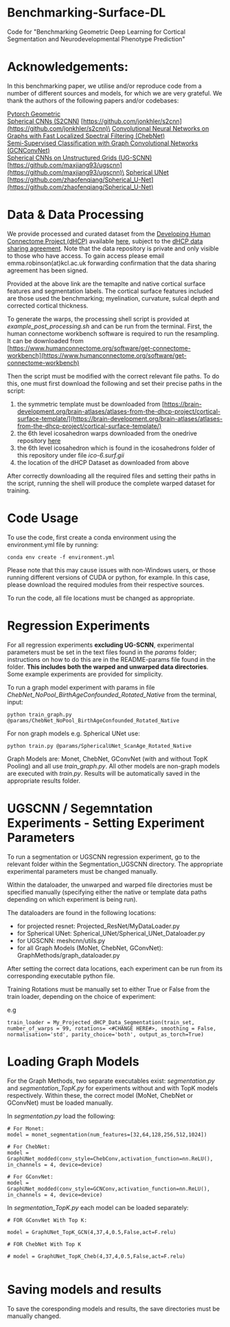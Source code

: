# Benchmarking-Surface-DL
Code for "Benchmarking Geometric Deep Learning for Cortical Segmentation and Neurodevelopmental Phenotype Prediction"


# Acknowledgements:
In this benchmarking paper, we utilise and/or reproduce code from a number of different sources and models, for which we are very grateful.
We thank the authors of the following papers and/or codebases:

[Pytorch Geometric](https://arxiv.org/abs/1903.02428)\
[Spherical CNNs (S2CNN)](https://arxiv.org/abs/1801.10130) [https://github.com/jonkhler/s2cnn](https://github.com/jonkhler/s2cnn)\
[Convolutional Neural Networks on Graphs with Fast Localized Spectral Filtering
(ChebNet)](https://arxiv.org/abs/1606.09375)\
[Semi-Supervised Classification with Graph Convolutional Networks (GCNConvNet)](https://arxiv.org/abs/1609.02907)\
[Spherical CNNs on Unstructured Grids (UG-SCNN)](https://arxiv.org/abs/1901.02039) [https://github.com/maxjiang93/ugscnn](https://github.com/maxjiang93/ugscnn)\
[Spherical UNet](https://arxiv.org/abs/1904.00906) [https://github.com/zhaofenqiang/Spherical_U-Net](https://github.com/zhaofenqiang/Spherical_U-Net)

# Data & Data Processing

We provide processed and curated dataset from the [Developing Human Connectome Project (dHCP)](https://biomedia.github.io/dHCP-release-notes/index.html) available [here](https://gin.g-node.org/lzjwilliams/geometric-deep-learning-benchmarking), subject to the [dHCP data sharing agreement](http://www.developingconnectome.org/data-release/second-data-release/open-access-dhcp-data-terms-of-use-version-4-0_2019-05-23/). Note that the data repository is private and only visible to those who have access. To gain access please email emma.robinson(at)kcl.ac.uk forwarding confirmation that the data sharing agreement has been signed.

Provided at the above link are the temaplte and native cortical surface features and segmentation labels. 
The cortical surface features included are those used the benchmarking; myelination, curvature, sulcal depth and corrected cortical thickness.

To generate the warps, the processing shell script is provided at *example_post_processing.sh* and can be run from the terminal.
First, the human connectome workbench software is required to run the resampling. It can be downloaded from [https://www.humanconnectome.org/software/get-connectome-workbench](https://www.humanconnectome.org/software/get-connectome-workbench)

Then the script must be modified with the correct relevant file paths.
To do this, one must first download the following and set their precise paths in the script:

1) the symmetric template must be downloaded from [https://brain-development.org/brain-atlases/atlases-from-the-dhcp-project/cortical-surface-template/](https://brain-development.org/brain-atlases/atlases-from-the-dhcp-project/cortical-surface-template/)
2) the 6th level icosahedron warps downloaded from the onedrive repository [here](https://emckclac-my.sharepoint.com/:f:/g/personal/k1812201_kcl_ac_uk/EluWzKNeKd5CmMqGc1n1cKcBwe2n2yU7CJrzoD_0u8r_7g)
3) the 6th level icosahedron which is found in the icosahedrons folder of this repository under file *ico-6.surf.gii*
4) the location of the dHCP Dataset as downloaded from above 

After correctly downloading all the required files and setting their paths in the script, running the shell will produce the complete warped dataset for training.

# Code Usage

To use the code, first create a conda environment using the environment.yml file by running:
```
conda env create -f environment.yml
```
Please note that this may cause issues with non-Windows users, or those running different versions of CUDA or python, for example. In this case, please download the required modules from their respective sources.

To run the code, all file locations must be changed as appropriate. 


# Regression Experiments

For all regression experiments **excluding UG-SCNN**, experimental parameters must be set in the text files found in the *params* folder; instructions on how to do this are in the README-params file found in the folder. **This includes both the warped and unwarped data directories**.
Some example experiments are provided for simplicity. 

To run a graph model experiment with params in file *ChebNet_NoPool_BirthAgeConfounded_Rotated_Native* from the terminal, input:
```
python train_graph.py @params/ChebNet_NoPool_BirthAgeConfounded_Rotated_Native
```
For non graph models e.g. Spherical UNet use:
 ```
 python train.py @params/SphericalUNet_ScanAge_Rotated_Native
 ```

Graph Models are: Monet, ChebNet, GConvNet (with and without TopK Pooling) and all use *train_graph.py*. 
All other models are non-graph models are executed with *train.py*.
Results will be automatically saved in the appropriate results folder.

# UGSCNN / Segemntation Experiments - Setting Experiment Parameters

To run a segmentation or UGSCNN regression experiment, go to the relevant folder within the Segmentation_UGSCNN directory. 
The appropriate experimental parameters must be changed manually. 

Within the dataloader, the unwarped and warped file directories must be specified manually (specifying either the native or template data paths depending on which experiment is being run).

The dataloaders are found in the following locations:
- for projected resnet: Projected_ResNet/MyDataLoader.py
- for Spherical UNet: Spherical_UNet/Spherical_UNet_Dataloader.py 
- for UGSCNN: meshcnn/utils.py
- for all Graph Models (MoNet, ChebNet, GConvNet): GraphMethods/graph_dataloader.py 

After setting the correct data locations, each experiment can be run from its corresponding executable python file.

Training Rotations must be manually set to either True or False from the train loader, depending on the choice of experiment:

e.g
```
train_loader = My_Projected_dHCP_Data_Segmentation(train_set, number_of_warps = 99, rotations= <#CHANGE HERE#>, smoothing = False, normalisation='std', parity_choice='both', output_as_torch=True)
```

# Loading Graph Models
For the Graph Methods, two separate executables exist: *segmentation.py* and *segmentation_TopK.py* for experiments without and with TopK models respectively.
Within these, the correct model (MoNet, ChebNet or GConvNet) must be loaded manually.

In *segmentation.py* load the following:
```
# For Monet:
model = monet_segmentation(num_features=[32,64,128,256,512,1024])

# For ChebNet:
model = GraphUNet_modded(conv_style=ChebConv,activation_function=nn.ReLU(), in_channels = 4, device=device)
    
# For GConvNet:
model = GraphUNet_modded(conv_style=GCNConv,activation_function=nn.ReLU(), in_channels = 4, device=device)
```

In *segmentation_TopK.py* each model can be loaded separately:

```
# FOR GConvNet With Top K:

model = GraphUNet_TopK_GCN(4,37,4,0.5,False,act=F.relu)

# FOR ChebNet With Top K

# model = GraphUNet_TopK_Cheb(4,37,4,0.5,False,act=F.relu)    
    
```

# Saving models and results

To save the coresponding models and results, the save directories must be manually changed.
